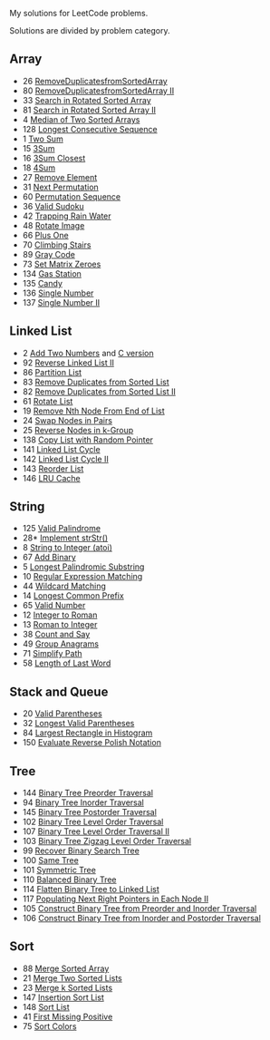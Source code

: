 My solutions for LeetCode problems.

Solutions are divided by problem category.

## Array

- 26 [RemoveDuplicatesfromSortedArray](https://github.com/Iamnvincible/myleetcode/blob/master/Array/Solution_26.h)
- 80 [RemoveDuplicatesfromSortedArray II](https://github.com/Iamnvincible/myleetcode/blob/master/Array/Solution_80.h)
- 33 [Search in Rotated Sorted Array](https://github.com/Iamnvincible/myleetcode/blob/master/Array/Solution_33.h)
- 81 [Search in Rotated Sorted Array II](https://github.com/Iamnvincible/myleetcode/blob/master/Array/Solution_81.h)
- 4 [Median of Two Sorted Arrays](https://github.com/Iamnvincible/myleetcode/blob/master/Array/Solution_4.h)
- 128 [Longest Consecutive Sequence](https://github.com/Iamnvincible/myleetcode/blob/master/Array/Solution_128.hpp)
- 1 [Two Sum](https://github.com/Iamnvincible/myleetcode/blob/master/Array/Solution_1.h)
- 15 [3Sum](https://github.com/Iamnvincible/myleetcode/blob/master/Array/Solution_15.hpp)
- 16 [3Sum Closest](https://github.com/Iamnvincible/myleetcode/blob/master/Array/Solution_16.hpp)
- 18 [4Sum](https://github.com/Iamnvincible/myleetcode/blob/master/Array/Solution_18.hpp)
- 27 [Remove Element](https://github.com/Iamnvincible/myleetcode/blob/master/Array/Solution_27.hpp)
- 31 [Next Permutation](https://github.com/Iamnvincible/myleetcode/blob/master/Array/Solution_31.hpp)
- 60 [Permutation Sequence](https://github.com/Iamnvincible/myleetcode/blob/master/Array/Solution_60.hpp)
- 36 [Valid Sudoku](https://github.com/Iamnvincible/myleetcode/blob/master/Array/Solution_36.hpp)
- 42 [Trapping Rain Water](https://github.com/Iamnvincible/myleetcode/blob/master/Array/Solution_42.hpp)
- 48 [Rotate Image](https://github.com/Iamnvincible/myleetcode/blob/master/Array/Solution_48.hpp)
- 66 [Plus One](https://github.com/Iamnvincible/myleetcode/blob/master/Array/Solution_66.hpp)
- 70 [Climbing Stairs](https://github.com/Iamnvincible/myleetcode/blob/master/Array/Solution_70.hpp)
- 89 [Gray Code](https://github.com/Iamnvincible/myleetcode/blob/master/Array/Solution_89.hpp)
- 73 [Set Matrix Zeroes](https://github.com/Iamnvincible/myleetcode/blob/master/Array/Solution_73.hpp)
- 134 [Gas Station](https://github.com/Iamnvincible/myleetcode/blob/master/Array/Solution_134.hpp)
- 135 [Candy](https://github.com/Iamnvincible/myleetcode/blob/master/Array/Solution_135.hpp)
- 136 [Single Number](https://github.com/Iamnvincible/myleetcode/blob/master/Array/Solution_136.hpp)
- 137 [Single Number II](https://github.com/Iamnvincible/myleetcode/blob/master/Array/Solution_137.hpp)

## Linked List

- 2 [Add Two Numbers](https://github.com/Iamnvincible/myleetcode/blob/master/LinkedList/Solution_2.hpp) and [C version](https://github.com/Iamnvincible/myleetcode/blob/master/LinkedList/Solution_2.h)
- 92 [Reverse Linked List II](https://github.com/Iamnvincible/myleetcode/blob/master/LinkedList/Solution_92.hpp)
- 86 [Partition List](https://github.com/Iamnvincible/myleetcode/blob/master/LinkedList/Solution_86.hpp)
- 83 [Remove Duplicates from Sorted List](https://github.com/Iamnvincible/myleetcode/blob/master/LinkedList/Solution_83.hpp)
- 82 [Remove Duplicates from Sorted List II](https://github.com/Iamnvincible/myleetcode/blob/master/LinkedList/Solution_82.hpp)
- 61 [Rotate List](https://github.com/Iamnvincible/myleetcode/blob/master/LinkedList/Solution_61.hpp)
- 19 [Remove Nth Node From End of List](https://github.com/Iamnvincible/myleetcode/blob/master/LinkedList/Solution_19.hpp)
- 24 [Swap Nodes in Pairs](https://github.com/Iamnvincible/myleetcode/blob/master/LinkedList/Solution_24.hpp)
- 25 [Reverse Nodes in k-Group](https://github.com/Iamnvincible/myleetcode/blob/master/LinkedList/Solution_25.hpp)
- 138 [Copy List with Random Pointer](https://github.com/Iamnvincible/myleetcode/blob/master/LinkedList/Solution_138.hpp)
- 141 [Linked List Cycle](https://github.com/Iamnvincible/myleetcode/blob/master/LinkedList/Solution_141.hpp)
- 142 [Linked List Cycle II](https://github.com/Iamnvincible/myleetcode/blob/master/LinkedList/Solution_142.hpp)
- 143 [Reorder List](https://github.com/Iamnvincible/myleetcode/blob/master/LinkedList/Solution_143.hpp)
- 146 [LRU Cache](https://github.com/Iamnvincible/myleetcode/blob/master/LinkedList/Solution_146.hpp)

## String

- 125 [Valid Palindrome](https://github.com/Iamnvincible/myleetcode/blob/master/String/Solution_125.hpp)
- 28\* [Implement strStr()](https://github.com/Iamnvincible/myleetcode/blob/master/String/Solution_28.hpp)
- 8 [String to Integer (atoi)](https://github.com/Iamnvincible/myleetcode/blob/master/String/Solution_8.hpp)
- 67 [Add Binary](https://github.com/Iamnvincible/myleetcode/blob/master/String/Solution_67.hpp)
- 5 [Longest Palindromic Substring](https://github.com/Iamnvincible/myleetcode/blob/master/String/Solution_5.hpp)
- 10 [Regular Expression Matching](https://github.com/Iamnvincible/myleetcode/blob/master/String/Solution_10.hpp)
- 44 [Wildcard Matching](https://github.com/Iamnvincible/myleetcode/blob/master/String/Solution_44.hpp)
- 14 [Longest Common Prefix](https://github.com/Iamnvincible/myleetcode/blob/master/String/Solution_14.hpp)
- 65 [Valid Number](https://github.com/Iamnvincible/myleetcode/blob/master/String/Solution_65.hpp)
- 12 [Integer to Roman](https://github.com/Iamnvincible/myleetcode/blob/master/String/Solution_12.hpp)
- 13 [Roman to Integer](https://github.com/Iamnvincible/myleetcode/blob/master/String/Solution_13.hpp)
- 38 [Count and Say](https://github.com/Iamnvincible/myleetcode/blob/master/String/Solution_18.hpp)
- 49 [Group Anagrams](https://github.com/Iamnvincible/myleetcode/blob/master/String/Solution_49.hpp)
- 71 [Simplify Path](https://github.com/Iamnvincible/myleetcode/blob/master/String/Solution_71.hpp)
- 58 [Length of Last Word](https://github.com/Iamnvincible/myleetcode/blob/master/String/Solution_58.hpp)

## Stack and Queue

- 20 [Valid Parentheses](https://github.com/Iamnvincible/myleetcode/blob/master/Stack_Queue/Solution_20.hpp)
- 32 [Longest Valid Parentheses](https://github.com/Iamnvincible/myleetcode/blob/master/Stack_Queue/Solution_32.hpp)
- 84 [Largest Rectangle in Histogram](https://github.com/Iamnvincible/myleetcode/blob/master/Stack_Queue/Solution_84.hpp)
- 150 [Evaluate Reverse Polish Notation](https://github.com/Iamnvincible/myleetcode/blob/master/Stack_Queue/Solution_150.hpp)

## Tree

- 144 [Binary Tree Preorder Traversal](https://github.com/Iamnvincible/myleetcode/blob/master/Tree/Solution_144.hpp)
- 94 [Binary Tree Inorder Traversal](https://github.com/Iamnvincible/myleetcode/blob/master/Tree/Solution_94.hpp)
- 145 [Binary Tree Postorder Traversal](https://github.com/Iamnvincible/myleetcode/blob/master/Tree/Solution_145.hpp)
- 102 [Binary Tree Level Order Traversal](https://github.com/Iamnvincible/myleetcode/blob/master/Tree/Solution_102.hpp)
- 107 [Binary Tree Level Order Traversal II](https://github.com/Iamnvincible/myleetcode/blob/master/Tree/Solution_107.hpp)
- 103 [Binary Tree Zigzag Level Order Traversal](https://github.com/Iamnvincible/myleetcode/blob/master/Tree/Solution_103.hpp)
- 99 [Recover Binary Search Tree](https://github.com/Iamnvincible/myleetcode/blob/master/Tree/Solution_99.hpp)
- 100 [Same Tree](https://github.com/Iamnvincible/myleetcode/blob/master/Tree/Solution_100.hpp)
- 101 [Symmetric Tree](https://github.com/Iamnvincible/myleetcode/blob/master/Tree/Solution_101.hpp)
- 110 [Balanced Binary Tree](https://github.com/Iamnvincible/myleetcode/blob/master/Tree/Solution_110.hpp)
- 114 [Flatten Binary Tree to Linked List](https://github.com/Iamnvincible/myleetcode/blob/master/Tree/Solution_114.hpp)
- 117 [Populating Next Right Pointers in Each Node II](https://github.com/Iamnvincible/myleetcode/blob/master/Tree/Solution_117.hpp)
- 105 [Construct Binary Tree from Preorder and Inorder Traversal](https://github.com/Iamnvincible/myleetcode/blob/master/Tree/Solution_105.hpp)
- 106 [Construct Binary Tree from Inorder and Postorder Traversal](https://github.com/Iamnvincible/myleetcode/blob/master/Tree/Solution_106.hpp)

## Sort

- 88 [Merge Sorted Array](https://github.com/Iamnvincible/myleetcode/blob/master/Sort/Solution_88.hpp)
- 21 [Merge Two Sorted Lists](https://github.com/Iamnvincible/myleetcode/blob/master/Sort/Solution_21.hpp)
- 23 [Merge k Sorted Lists](https://github.com/Iamnvincible/myleetcode/blob/master/Sort/Solution_23.hpp)
- 147 [Insertion Sort List](https://github.com/Iamnvincible/myleetcode/blob/master/Sort/Solution_147.hpp)
- 148 [Sort List](https://github.com/Iamnvincible/myleetcode/blob/master/Sort/Solution_148.hpp)
- 41 [First Missing Positive](https://github.com/Iamnvincible/myleetcode/blob/master/Sort/Solution_41.hpp)
- 75 [Sort Colors](https://github.com/Iamnvincible/myleetcode/blob/master/Sort/Solution_75.hpp)
